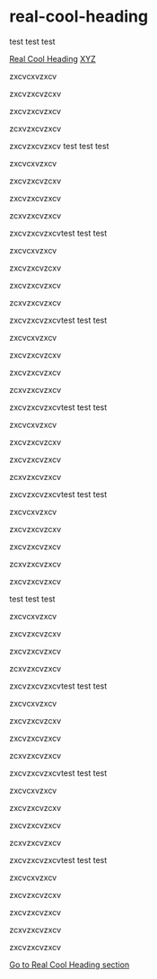 


# real-cool-heading

test test test


[Real Cool Heading](#real-cool-heading)
[XYZ](#real-cool-heading)


zxcvcxvzxcv



zxcvzxcvzcxv


zxcvzxcvzxcv



zcxvzxcvzxcv


zxcvzxcvzxcv
test test test





zxcvcxvzxcv



zxcvzxcvzcxv


zxcvzxcvzxcv



zcxvzxcvzxcv


zxcvzxcvzxcvtest test test





zxcvcxvzxcv



zxcvzxcvzcxv


zxcvzxcvzxcv



zcxvzxcvzxcv


zxcvzxcvzxcvtest test test





zxcvcxvzxcv



zxcvzxcvzcxv


zxcvzxcvzxcv



zcxvzxcvzxcv


zxcvzxcvzxcvtest test test





zxcvcxvzxcv



zxcvzxcvzcxv


zxcvzxcvzxcv



zcxvzxcvzxcv


zxcvzxcvzxcvtest test test





zxcvcxvzxcv



zxcvzxcvzcxv


zxcvzxcvzxcv



zcxvzxcvzxcv


zxcvzxcvzxcv

test test test





zxcvcxvzxcv



zxcvzxcvzcxv


zxcvzxcvzxcv



zcxvzxcvzxcv


zxcvzxcvzxcvtest test test





zxcvcxvzxcv



zxcvzxcvzcxv


zxcvzxcvzxcv



zcxvzxcvzxcv


zxcvzxcvzxcvtest test test





zxcvcxvzxcv



zxcvzxcvzcxv


zxcvzxcvzxcv



zcxvzxcvzxcv


zxcvzxcvzxcvtest test test





zxcvcxvzxcv



zxcvzxcvzcxv


zxcvzxcvzxcv



zcxvzxcvzxcv


zxcvzxcvzxcv



[Go to Real Cool Heading section](#real-cool-heading)

